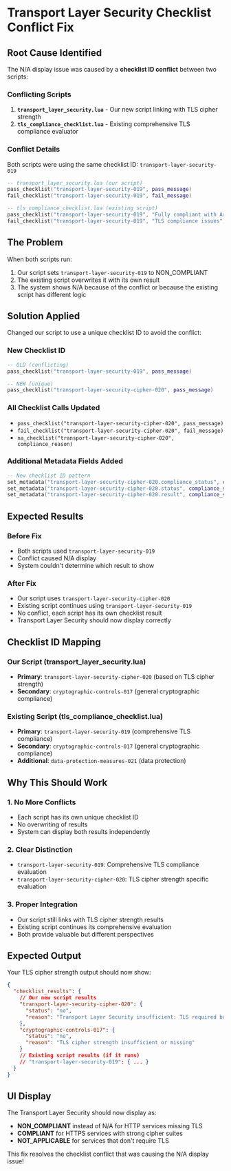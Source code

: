 # Transport Layer Security Checklist Conflict Fix

## Root Cause Identified
The N/A display issue was caused by a **checklist ID conflict** between two scripts:

### **Conflicting Scripts**
1. **`transport_layer_security.lua`** - Our new script linking with TLS cipher strength
2. **`tls_compliance_checklist.lua`** - Existing comprehensive TLS compliance evaluator

### **Conflict Details**
Both scripts were using the same checklist ID: `transport-layer-security-019`

```lua
-- transport_layer_security.lua (our script)
pass_checklist("transport-layer-security-019", pass_message)
fail_checklist("transport-layer-security-019", fail_message)

-- tls_compliance_checklist.lua (existing script)
pass_checklist("transport-layer-security-019", "Fully compliant with Article 11 requirements")
fail_checklist("transport-layer-security-019", "TLS compliance issues")
```

## The Problem
When both scripts run:
1. Our script sets `transport-layer-security-019` to NON_COMPLIANT
2. The existing script overwrites it with its own result
3. The system shows N/A because of the conflict or because the existing script has different logic

## Solution Applied
Changed our script to use a unique checklist ID to avoid the conflict:

### **New Checklist ID**
```lua
-- OLD (conflicting)
pass_checklist("transport-layer-security-019", pass_message)

-- NEW (unique)
pass_checklist("transport-layer-security-cipher-020", pass_message)
```

### **All Checklist Calls Updated**
- `pass_checklist("transport-layer-security-cipher-020", pass_message)`
- `fail_checklist("transport-layer-security-cipher-020", fail_message)`
- `na_checklist("transport-layer-security-cipher-020", compliance_reason)`

### **Additional Metadata Fields Added**
```lua
-- New checklist ID pattern
set_metadata("transport-layer-security-cipher-020.compliance_status", compliance_status)
set_metadata("transport-layer-security-cipher-020.status", compliance_status)
set_metadata("transport-layer-security-cipher-020.result", compliance_status == "COMPLIANT" and "PASS" or "FAIL")
```

## Expected Results

### **Before Fix**
- Both scripts used `transport-layer-security-019`
- Conflict caused N/A display
- System couldn't determine which result to show

### **After Fix**
- Our script uses `transport-layer-security-cipher-020`
- Existing script continues using `transport-layer-security-019`
- No conflict, each script has its own checklist result
- Transport Layer Security should now display correctly

## Checklist ID Mapping

### **Our Script (transport_layer_security.lua)**
- **Primary**: `transport-layer-security-cipher-020` (based on TLS cipher strength)
- **Secondary**: `cryptographic-controls-017` (general cryptographic compliance)

### **Existing Script (tls_compliance_checklist.lua)**
- **Primary**: `transport-layer-security-019` (comprehensive TLS compliance)
- **Secondary**: `cryptographic-controls-017` (general cryptographic compliance)
- **Additional**: `data-protection-measures-021` (data protection)

## Why This Should Work

### **1. No More Conflicts**
- Each script has its own unique checklist ID
- No overwriting of results
- System can display both results independently

### **2. Clear Distinction**
- `transport-layer-security-019`: Comprehensive TLS compliance evaluation
- `transport-layer-security-cipher-020`: TLS cipher strength specific evaluation

### **3. Proper Integration**
- Our script still links with TLS cipher strength results
- Existing script continues its comprehensive evaluation
- Both provide valuable but different perspectives

## Expected Output

Your TLS cipher strength output should now show:

```json
{
  "checklist_results": {
    // Our new script results
    "transport-layer-security-cipher-020": {
      "status": "no",
      "reason": "Transport Layer Security insufficient: TLS required but missing: HTTP service should use HTTPS (port 443) for security"
    },
    "cryptographic-controls-017": {
      "status": "no", 
      "reason": "TLS cipher strength insufficient or missing"
    }
    // Existing script results (if it runs)
    // "transport-layer-security-019": { ... }
  }
}
```

## UI Display

The Transport Layer Security should now display as:
- **NON_COMPLIANT** instead of N/A for HTTP services missing TLS
- **COMPLIANT** for HTTPS services with strong cipher suites
- **NOT_APPLICABLE** for services that don't require TLS

This fix resolves the checklist conflict that was causing the N/A display issue!
